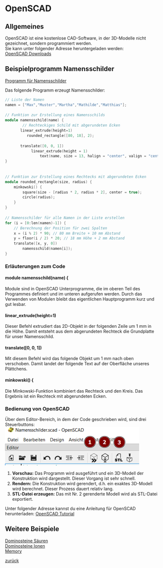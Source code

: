  <link rel="stylesheet" href="https://hi2272.github.io/StyleMD.css">


# OpenSCAD
## Allgemeines
OpenSCAD ist eine kostenlose CAD-Software, in der 3D-Modelle nicht gezeichnet, sondern programmiert werden.  
Sie kann unter folgender Adresse heruntergeladen werden:  
[OpenSCAD Downloads](https://openscad.org/downloads.html)
## Beispielprogramm Namensschilder


[Programm für Namensschilder](Namensschilder.scad)

Das folgende Programm erzeugt Namensschilder:

``` C++
// Liste der Namen
namen = ["Max","Muster","Martha","Mathilde","Matthias"];

// Funktion zur Erstellung eines Namensschilds
module namensschild(name) {
        // Rechteckiges Schild mit abgerundeten Ecken
       linear_extrude(height=1)
          rounded_rectangle([80, 18], 2);
      
       translate([0, 0, 1])
            linear_extrude(height = 1)
                text(name, size = 13, halign = "center", valign = "center");
}


// Funktion zur Erstellung eines Rechtecks mit abgerundeten Ecken
module rounded_rectangle(size, radius) {
    minkowski() {
        square(size - [radius * 2, radius * 2], center = true);
        circle(radius);
    }
}

// Namensschilder für alle Namen in der Liste erstellen
for (i = [0:len(namen)-1]) {
    // Berechnung der Position für zwei Spalten
    x = (i % 2) * 90; // 80 mm Breite + 10 mm Abstand
    y = floor(i / 2) * 20; // 18 mm Höhe + 2 mm Abstand
    translate([x, y, 0])
        namensschild(namen[i]);
}
```
### Erläuterungen zum Code
#### module namensschild(name) {
Module sind in OpenSCAD Unterprogramme, die im oberen Teil des Programmes definiert und im unteren aufgerufen werden. Durch das Verwenden von Modulen bleibt das eigentlichen Hauptprogramm kurz und gut lesbar.

####  linear_extrude(height=1)
Dieser Befehl extrudiert das 2D-Objekt in der folgenden Zeile um 1 mm in die Höhe. Damit entsteht aus dem abgerundeten Rechteck die Grundplatte für unser Namensschild.  

#### translate([0, 0, 1])
Mit diesem Befehl wird das folgende Objekt um 1 mm nach oben verschoben. Damit landet der folgende Text auf der Oberfläche unseres Plättchens.

#### minkowski() {
Die Minkowski-Funktion kombiniert das Rechteck und den Kreis. Das Ergebnis ist ein Rechteck mit abgerundeten Ecken.  
### Bedienung von OpenSCAD
Über dem Editor-Bereich, in dem der Code geschrieben wird, sind drei Steuerbuttons:  
![alt text](2024-10-12_06-42.png)  
1. **Vorschau:** Das Programm wird ausgeführt und ein 3D-Modell der Konstruktion wird dargestellt. Dieser Vorgang ist sehr schnell.   
2. **Rendern:** Die Konstruktion wird gerendert, d.h. ein exaktes 3D-Modell wird berechnet. Dieser Prozess dauert relativ lang.
3. **STL-Datei erzeugen:** Das mit Nr. 2 gerenderte Modell wird als STL-Datei exportiert.  

Unter folgender Adresse kannst du eine Anleitung für OpenSCAD herunterladen: [OpenSCAD Tutorial](https://knopper.net/fablab/OpenSCAD/OpenScad-Tutorial.pdf)   
  
## Weitere Beispiele
[Dominosteine Säuren](DominoSaeuren.scad)  
[Dominosteine Ionen](DominoIonen.scad)  
[Memory](Memory.scad)  



[zurück](../index.html)